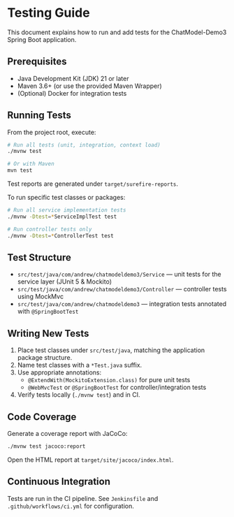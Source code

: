 # Testing Guide

This document explains how to run and add tests for the ChatModel-Demo3 Spring Boot application.

## Prerequisites

- Java Development Kit (JDK) 21 or later
- Maven 3.6+ (or use the provided Maven Wrapper)
- (Optional) Docker for integration tests

## Running Tests

From the project root, execute:

```bash
# Run all tests (unit, integration, context load)
./mvnw test

# Or with Maven
mvn test
```

Test reports are generated under `target/surefire-reports`.

To run specific test classes or packages:

```bash
# Run all service implementation tests
./mvnw -Dtest=*ServiceImplTest test

# Run controller tests only
./mvnw -Dtest=*ControllerTest test
```

## Test Structure

- `src/test/java/com/andrew/chatmodeldemo3/Service` — unit tests for the service layer (JUnit 5 & Mockito)
- `src/test/java/com/andrew/chatmodeldemo3/Controller` — controller tests using MockMvc
- `src/test/java/com/andrew/chatmodeldemo3` — integration tests annotated with `@SpringBootTest`

## Writing New Tests

1. Place test classes under `src/test/java`, matching the application package structure.
2. Name test classes with a `*Test.java` suffix.
3. Use appropriate annotations:
   - `@ExtendWith(MockitoExtension.class)` for pure unit tests
   - `@WebMvcTest` or `@SpringBootTest` for controller/integration tests
4. Verify tests locally (`./mvnw test`) and in CI.

## Code Coverage

Generate a coverage report with JaCoCo:

```bash
./mvnw test jacoco:report
```

Open the HTML report at `target/site/jacoco/index.html`.

## Continuous Integration

Tests are run in the CI pipeline. See `Jenkinsfile` and `.github/workflows/ci.yml` for configuration.